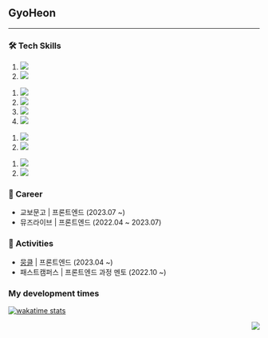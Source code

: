<h2>GyoHeon</h2>

---

<h3>🛠️ Tech Skills</h3>

<ol>
  <li>
    <img src="https://img.shields.io/badge/React-61DAFB?style=flat-square&logo=React&logoColor=black"/>
  </li>
  <li>
    <img src="https://img.shields.io/badge/Next.js-000000?style=flat-square&logo=Next.js&logoColor=white"/>
  </li>
</ol>
<ol>
  <li>
    <img src="https://img.shields.io/badge/Typescript-007acc?style=flat-square&logo=TypeScript&logoColor=white"/>
  </li>
  <li>
    <img src="https://img.shields.io/badge/Javascript-F7DF1E?style=flat-square&logo=JavaScript&logoColor=black"/>
  </li>
  <li>
    <img src="https://img.shields.io/badge/HTML-E34F26?style=flat-square&logo=HTML5&logoColor=white"/>
  </li>
  <li>
    <img src="https://img.shields.io/badge/CSS-1572B6?style=flat-square&logo=CSS3&logoColor=white"/>
  </li>
</ol>
<ol>
  <li>
    <img src="https://img.shields.io/badge/Amazon AWS-232F3E?style=flat-square&logo=Amazon AWS&logoColor=white"/>
  </li>
  <li>
    <img src="https://img.shields.io/badge/Amazon EC2-FF9900?style=flat-square&logo=Amazon EC2&logoColor=white"/>
  </li>
</ol>
<ol>
  <li>
    <img src="https://img.shields.io/badge/Git-F05032?style=flat-square&logo=Git&logoColor=white"/>
  </li>
  <li>
    <img src="https://img.shields.io/badge/Figma-F24E1E?style=flat-square&logo=Figma&logoColor=white"/>
  </li>
</ol>

<h3>🍄 Career</h3>

* 교보문고 | 프론트엔드 (2023.07 ~)
* 뮤즈라이브 | 프론트엔드 (2022.04 ~ 2023.07)

<h3>🚄 Activities</h3>

* [뭉클](https://www.moonkl.com) | 프론트엔드 (2023.04 ~)
* 패스트캠퍼스 | 프론트엔드 과정 멘토 (2022.10 ~)

<h3>My development times</h3>

  [![wakatime stats](https://github-readme-stats.vercel.app/api/wakatime?username=GyoHeon&layout=compact&theme=gruvbox&langs_count=8)](https://github.com/anuraghazra/github-readme-stats)

<p align="end">
  <a href="https://hits.seeyoufarm.com"><img src="https://hits.seeyoufarm.com/api/count/incr/badge.svg?url=https%3A%2F%2Fgithub.com%2FGyoHeonLee&count_bg=%234BB7D3&title_bg=%23555555&icon=&icon_color=%23E7E7E7&title=hits&edge_flat=true"/>
  </a>
</p>
